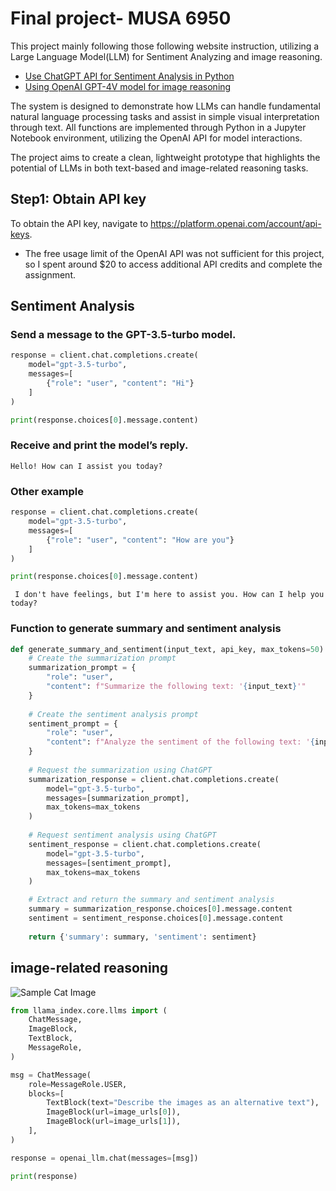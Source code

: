 # Final project- MUSA 6950
This project mainly following those following website instruction, utilizing a Large Language Model(LLM) for Sentiment Analyzing and image reasoning.

- [Use ChatGPT API for Sentiment Analysis in Python](https://medium.com/@financial_python/use-chatgpt-api-for-sentiment-analysis-in-python-5a152ddb3238)
- [Using OpenAI GPT-4V model for image reasoning](https://medium.com/@financial_python/use-chatgpt-api-for-sentiment-analysis-in-python-5a152ddb3238) 


The system is designed to demonstrate how LLMs can handle fundamental natural language processing tasks and assist in simple visual interpretation through text.  All functions are implemented through Python in a Jupyter Notebook environment, utilizing the OpenAI API for model interactions.

The project aims to create a clean, lightweight prototype that highlights the potential of LLMs in both text-based and image-related reasoning tasks.

## **Step1:** Obtain API key

To obtain the API key, navigate to https://platform.openai.com/account/api-keys.

- The free usage limit of the OpenAI API was not sufficient for this project, so I spent around $20 to access additional API credits and complete the assignment.


## Sentiment Analysis

### Send a message to the GPT-3.5-turbo model.
```python
response = client.chat.completions.create(
    model="gpt-3.5-turbo",
    messages=[
        {"role": "user", "content": "Hi"}
    ]
)

print(response.choices[0].message.content)

```
### Receive and print the model’s reply.

`
Hello! How can I assist you today?
`
### Other example
``` Python
response = client.chat.completions.create(
    model="gpt-3.5-turbo",
    messages=[
        {"role": "user", "content": "How are you"}
    ]
)

print(response.choices[0].message.content)
```
`
I don't have feelings, but I'm here to assist you. How can I help you today?`




### Function to generate summary and sentiment analysis

```Python
def generate_summary_and_sentiment(input_text, api_key, max_tokens=50):
    # Create the summarization prompt
    summarization_prompt = {
        "role": "user",
        "content": f"Summarize the following text: '{input_text}'"
    }
    
    # Create the sentiment analysis prompt
    sentiment_prompt = {
        "role": "user",
        "content": f"Analyze the sentiment of the following text: '{input_text}'"
    }
    
    # Request the summarization using ChatGPT
    summarization_response = client.chat.completions.create(
        model="gpt-3.5-turbo",
        messages=[summarization_prompt],
        max_tokens=max_tokens
    )
    
    # Request sentiment analysis using ChatGPT
    sentiment_response = client.chat.completions.create(
        model="gpt-3.5-turbo",
        messages=[sentiment_prompt],
        max_tokens=max_tokens
    )

    # Extract and return the summary and sentiment analysis
    summary = summarization_response.choices[0].message.content
    sentiment = sentiment_response.choices[0].message.content
    
    return {'summary': summary, 'sentiment': sentiment}
```
## image-related reasoning

![Sample Cat Image](https://upload.wikimedia.org/wikipedia/commons/3/3a/Cat03.jpg)

``` Python
from llama_index.core.llms import (
    ChatMessage,
    ImageBlock,
    TextBlock,
    MessageRole,
)

msg = ChatMessage(
    role=MessageRole.USER,
    blocks=[
        TextBlock(text="Describe the images as an alternative text"),
        ImageBlock(url=image_urls[0]),
        ImageBlock(url=image_urls[1]),
    ],
)

response = openai_llm.chat(messages=[msg])
```
```Python
print(response)
```
